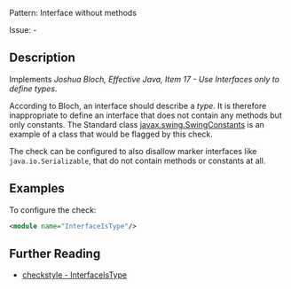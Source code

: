 Pattern: Interface without methods

Issue: -

## Description

Implements _Joshua Bloch, Effective Java, Item 17 - Use Interfaces only to define types_. 

According to Bloch, an interface should describe a _type_. It is therefore inappropriate to define an interface that does not contain any methods but only constants. The Standard class [javax.swing.SwingConstants](http://docs.oracle.com/javase/8/docs/api/javax/swing/SwingConstants.html) is an example of a class that would be flagged by this check. 

The check can be configured to also disallow marker interfaces like `java.io.Serializable`, that do not contain methods or constants at all. 

## Examples

To configure the check: 


```xml
<module name="InterfaceIsType"/>
```

## Further Reading

* [checkstyle - InterfaceIsType](https://checkstyle.sourceforge.io/checks/design/interfaceistype.html#InterfaceIsType)
